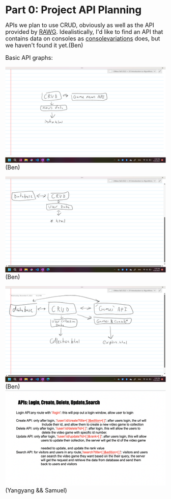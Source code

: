 **<font size="6"> 
   Part 0: Project API Planning
</font>**
<font size="4" >
   
   APIs we plan to use CRUD, obviously as well as the API provided by <a href="https://rawg.io/apidocs">RAWG</a>. Idealistically, I'd like to find an API that contains data on consoles as <a href="consolevariations.com">consolevariations</a> does, but we haven't found it yet.(Ben) 
   
  Basic API graphs:
   
  <img src="img/md2-1.png" style="height:300px;width:600px">(Ben)
  
  <img src="img/md2-2.png" style="height:300px;width:600px"> (Ben)
  
  <img src="img/md2-3.png" style="height:300px;width:600px">(Ben)
  <img src="img/md2-4.png" style="height:300px;width:600px">(Yangyang && Samuel)
   
  
